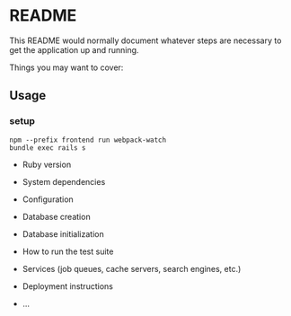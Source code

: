 # README

This README would normally document whatever steps are necessary to get the
application up and running.

Things you may want to cover:

## Usage

### setup

```
npm --prefix frontend run webpack-watch
bundle exec rails s
```



* Ruby version

* System dependencies

* Configuration

* Database creation

* Database initialization

* How to run the test suite

* Services (job queues, cache servers, search engines, etc.)

* Deployment instructions

* ...
